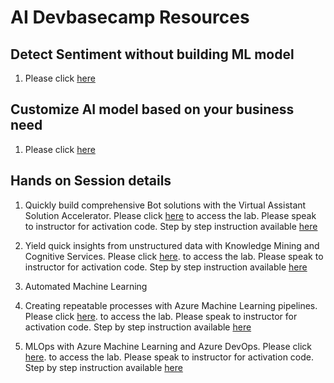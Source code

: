 # AI Devbasecamp Resources

## Detect Sentiment without building ML  model
  1. Please click  [here](https://azure.microsoft.com/en-au/services/cognitive-services/text-analytics/)

## Customize AI model based on your business need
  1. Please click [here](https://github.com/apacdevpmmresources/NewZealand/tree/master/Python-AI)
  

## Hands on Session  details 

  1. Quickly build comprehensive Bot solutions with the Virtual Assistant Solution Accelerator. Please click [here](http://bit.ly/33dCHau)  to access the lab. Please speak to instructor for activation code. Step by step  instruction available [here](https://github.com/solliancenet/tech-immersion-data-ai/blob/master/ai-exp1/README.md)
  
  2. Yield quick insights from unstructured data with Knowledge Mining and Cognitive Services. Please click [here](http://bit.ly/2QNJxRv).
     to access the lab. Please speak to instructor for activation code. Step by step  instruction available [here](https://github.com/solliancenet/tech-immersion-data-ai/blob/master/ai-exp2/README.md)
     
  3. Automated Machine Learning
  
  4. Creating repeatable processes with Azure Machine Learning pipelines. Please click [here](http://bit.ly/33exP4R).
     to access the lab. Please speak to instructor for activation code. Step by step  instruction available [here](https://github.com/solliancenet/tech-immersion-data-ai/blob/master/ai-exp4/README.md)

  5. MLOps with Azure Machine Learning and Azure DevOps. Please click [here](http://bit.ly/2KKKDKd).
     to access the lab. Please speak to instructor for activation code. Step by step  instruction available [here](https://github.com/solliancenet/tech-immersion-data-ai/blob/master/ai-exp6/README.md)
  

